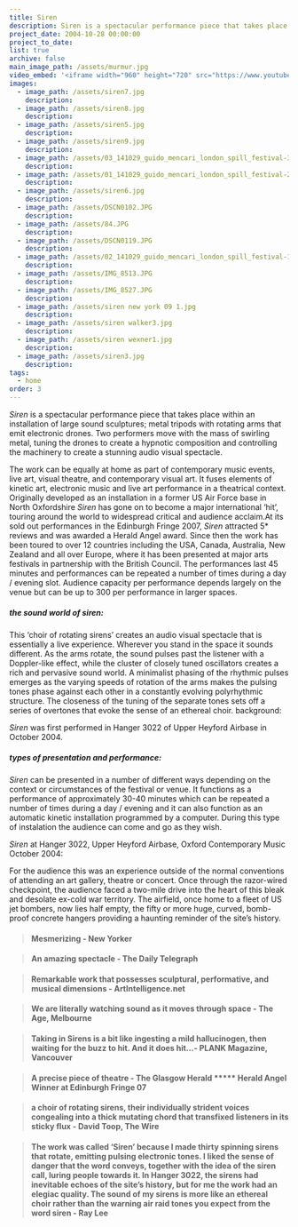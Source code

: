 ```yaml
---
title: Siren
description: Siren is a spectacular performance piece that takes place within an installation of large sound sculptures; metal tripods with rotating arms that emit electronic drones.
project_date: 2004-10-28 00:00:00
project_to_date:
list: true
archive: false
main_image_path: /assets/murmur.jpg
video_embed: '<iframe width="960" height="720" src="https://www.youtube-nocookie.com/embed/f3gPhKR4j8k?rel=0" frameborder="0" allowfullscreen></iframe>'
images:
  - image_path: /assets/siren7.jpg
    description:
  - image_path: /assets/siren8.jpg
    description:
  - image_path: /assets/siren5.jpg
    description:
  - image_path: /assets/siren9.jpg
    description:
  - image_path: /assets/03_141029_guido_mencari_london_spill_festival-38_PRINT.jpg
    description:
  - image_path: /assets/01_141029_guido_mencari_london_spill_festival-240_PRINT.jpg
    description:
  - image_path: /assets/siren6.jpg
    description:
  - image_path: /assets/DSCN0102.JPG
    description:
  - image_path: /assets/84.JPG
    description:
  - image_path: /assets/DSCN0119.JPG
    description:
  - image_path: /assets/02_141029_guido_mencari_london_spill_festival-119_PRINT.jpg
    description:
  - image_path: /assets/IMG_8513.JPG
    description:
  - image_path: /assets/IMG_8527.JPG
    description:
  - image_path: /assets/siren new york 09 1.jpg
    description:
  - image_path: /assets/siren walker3.jpg
    description:
  - image_path: /assets/siren wexner1.jpg
    description:
  - image_path: /assets/siren3.jpg
    description:
tags:
  - home
order: 3
---
```



*Siren* is a spectacular performance piece that takes place within an installation of large sound sculptures; metal tripods with rotating arms that emit electronic drones. Two performers move with the mass of swirling metal, tuning the drones to create a hypnotic composition and controlling the machinery to create a stunning audio visual spectacle.

The work can be equally at home as part of contemporary music events, live art, visual theatre, and contemporary visual art. It fuses elements of kinetic art, electronic music and live art performance in a theatrical context. Originally developed as an installation in a former US Air Force base in North Oxfordshire *Siren*&nbsp;has gone on to become a major international ‘hit’, touring around the world to widespread critical and audience acclaim.At its sold out performances in the Edinburgh Fringe 2007, *Siren*&nbsp;attracted 5\* reviews and was awarded a Herald Angel award. Since then the work has been toured to over 12 countries including the USA, Canada, Australia, New Zealand and all over Europe, where it has been presented at major arts festivals in partnership with the British Council. The performances last 45 minutes and performances can be repeated a number of times during a day / evening slot. Audience capacity per performance depends largely on the venue but can be up to 300 per performance in larger spaces.

##### the sound world of *siren*:

This ‘choir of rotating sirens’ creates an audio visual spectacle that is essentially a live experience. Wherever you stand in the space it sounds different. As the arms rotate, the sound pulses past the listener with a Doppler-like effect, while the cluster of closely tuned oscillators creates a rich and pervasive sound world. A minimalist phasing of the rhythmic pulses emerges as the varying speeds of rotation of the arms makes the pulsing tones phase against each other in a constantly evolving polyrhythmic structure. The closeness of the tuning of the separate tones sets off a series of overtones that evoke the sense of an ethereal choir. background:

*Siren* was first performed in Hanger 3022 of Upper Heyford Airbase in October 2004.&nbsp;

##### types of presentation and performance:

*Siren* can be presented in a number of different ways depending on the context or circumstances of the festival or venue. It functions as a performance of approximately 30-40 minutes which can be repeated a number of times during a day / evening and it can also function as an automatic kinetic installation programmed by a computer. During this type of instalation the audience can come and go as they wish.

*Siren* at Hanger 3022, Upper Heyford Airbase, Oxford Contemporary Music October 2004:

For the audience this was an experience outside of the normal conventions of attending an art gallery, theatre or concert. Once through the razor-wired checkpoint, the audience faced a two-mile drive into the heart of this bleak and desolate ex-cold war territory. The airfield, once home to a fleet of US jet bombers, now lies half empty, the fifty or more huge, curved, bomb-proof concrete hangers providing a haunting reminder of the site’s history.

> #### Mesmerizing - New Yorker

> #### An amazing spectacle - The Daily Telegraph

> #### Remarkable work that possesses sculptural, performative, and musical dimensions - ArtIntelligence.net

> #### We are literally watching sound as it moves through space - The Age, Melbourne

> #### Taking in Sirens is a bit like ingesting a mild hallucinogen, then waiting for the buzz to hit. And it does hit…- PLANK Magazine, Vancouver

> #### A precise piece of theatre - The Glasgow Herald \*\*\*\*\* Herald Angel Winner at Edinburgh Fringe 07

> #### a choir of rotating sirens, their individually strident voices congealing into a thick mutating chord that transfixed listeners in its sticky flux - David Toop, The Wire

> #### The work was called ‘Siren’ because I made thirty spinning sirens that rotate, emitting pulsing electronic tones. I liked the sense of danger that the word conveys, together with the idea of the siren call, luring people towards it. In Hanger 3022, the sirens had inevitable echoes of the site’s history, but for me the work had an elegiac quality. The sound of my sirens is more like an ethereal choir rather than the warning air raid tones you expect from the word siren - Ray Lee
